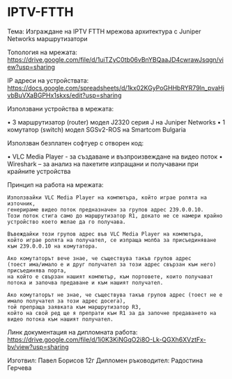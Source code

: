 # IPTV-FTTH

Тема: Изграждане на IPTV FTTH мрежова архитектура с Juniper Networks маршрутизатори

Топология на мрежата: https://drive.google.com/file/d/1uiTZyC0tb06vBnYBQaaJD4cwrawJsqgn/view?usp=sharing

IP адреси на устройствата: https://docs.google.com/spreadsheets/d/1kx02KGyPoGHHbRYR79ln_pvaHjvbBuVXaBGPHx1skxs/edit?usp=sharing

Използвани устройства в мрежата:

•	3 маршрутизатор (router) модел J2320 серия J на Juniper Networks
•	1 комутатор (switch) модел SGSv2-ROS на Smartcom Bulgaria 

Използван безплатен софтуер с отворен код:

•	VLC Media Player - за създаване и възпроизвеждане на видео поток
•	Wireshark – за анализ на пакетите изпращани и получавани при крайните устройства

Принцип на работа на мрежата:

	Използвайки VLC Media Player на компютъра, който играе ролята на източник,
	генерираме видео поток предназначен за групов адрес 239.0.0.10.
	Този поток стига само до маршрутизатор R1, докато не се намери крайно устройство което желае да го получава. 

	Въвеждайки този групов адрес във VLC Media Player на компютъра,
	който играе ролята на получател, се изпраща молба за присъединяване към 239.0.0.10 на комутатора.

	Ако комутаторът вече знае, че съществува такъв групов адрес
	(тоест има/имало е и друг получател за този адрес свързан към него) присъединява порта,
	на който е свързан нашият компютър, към портовете, които получават потока и започва предаване и към нашият получател.

	Ако комутаторът не знае, че съществува такъв групов адрес (тоест не е имало получател за този адрес досега),
	той препраща заявката към маршрутизатор R3, 
	който на свой ред ще я препрати към R1 за да започне предаването на видео потока към нашият получател.
	
Линк документация на дипломната работа: https://drive.google.com/file/d/1i0K3KiNGqO2i8O-Lk-QGXh6XVztFx-bv/view?usp=sharing

Изготвил: Павел Борисов 12г 
Дипломен ръководител: Радостина Герчева
